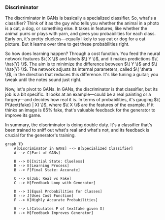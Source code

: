 
### Discriminator

The discriminator in GANs is basically a specialized classifier. So, what's a classifier? Think of it as the guy who tells you whether the animal in a photo is a cat, a dog, or something else. It takes in features, like whether the animal purrs or plays with yarn, and gives you probabilities for each class. Early on, it's pretty clueless—equally likely to say cat or dog for a cat picture. But it learns over time to get these probabilities right.

So how does learning happen? Through a cost function. You feed the neural network features $\( X \)$ and labels $\( Y \)$, and it makes predictions $\( \hat{Y} \)$. The aim is to minimize the difference between $\( Y \)$ and $\( \hat{Y} \)$. The network adjusts its internal parameters, called $\( \theta \)$, in the direction that reduces this difference. It's like tuning a guitar; you tweak until the notes sound just right.

Now, let's pivot to GANs. In GANs, the discriminator is that classifier, but its job is a bit specific. It looks at an example—could be a real painting or a forgery—and decides how real it is. In terms of probabilities, it's gauging $\( P(\text{fake} | X) \)$, where $\( X \)$ are the features of the example. If it thinks an image is 85% fake, that's valuable feedback for the generator to improve its game.

In summary, the discriminator is doing double duty. It's a classifier that's been trained to sniff out what's real and what's not, and its feedback is crucial for the generator's training. 

```mermaid
graph TD
    A[Discriminator in GANs] --> B[Specialized Classifier]
    A --> C[Part of GANs]
    
    B --> D[Initial State: Clueless]
    B --> E[Learning Process]
    B --> F[Final State: Accurate]
    
    C --> G[Job: Real vs Fake]
    C --> H[Feedback Loop with Generator]
    
    D --> I[Equal Probabilities for Classes]
    E --> J[Uses Cost Function]
    F --> K[Highly Accurate Probabilities]
    
    G --> L[Calculates P of textfake given X]
    H --> M[Feedback Improves Generator]
```
